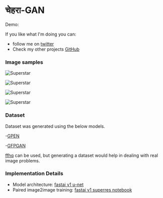 # चेहरा-GAN

Demo:

If you like what I'm doing you can:

- follow me on [twitter](https://twitter.com/Vijish68859437)
- Check my other projects [GitHub](https://github.com/vijishmadhavan)



### Image samples 


![Superstar](https://github.com/vijishmadhavan/Chehara-GAN/blob/master/compare/ami-side.jpg)


![Superstar](https://github.com/vijishmadhavan/Chehara-GAN/blob/master/compare/90050137-4da1-44cc-b64b-0b9efc813148-side.jpg)


![Superstar](https://github.com/vijishmadhavan/Chehara-GAN/blob/master/compare/1_7-side.jpg)


![Superstar](https://github.com/vijishmadhavan/Chehara-GAN/blob/master/compare/0941881e-1b87-46d3-9b4e-10e9b8b4137b-side.jpg)


### Dataset

Dataset was generated using the below models. 

-[GPEN](https://github.com/yangxy/GPEN)

-[GFPGAN](https://github.com/TencentARC/GFPGAN)

[ffhq](https://github.com/NVlabs/ffhq-dataset) can be used, but generating a dataset would help in dealing with real image problems.


### Implementation Details
- Model architecture: [fastai v1 u-net](https://fastai1.fast.ai/vision.models.unet.html)
- Paired image2image training: [fastai v1 superres notebook](https://github.com/aarcosg/fastai-course-v3-notes/blob/master/refactored_by_topics/CNN_L7_gan_feature-loss.md)



